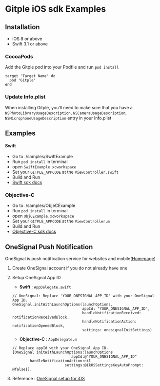 # Gitple iOS sdk Examples

## Installation

- iOS 8 or above 
- Swift 3.1 or above

### CocoaPods
Add the Gitple pod into your Podfile and run `pod install`

```
target 'Target Name' do
  pod 'Gitple'
end  
```

### Update Info.plist
When installing Gitple, you'll need to make sure that you have a `NSPhotoLibraryUsageDescription`, `NSCameraUsageDescription`, `NSMicrophoneUsageDescription` entry in your Info.plist


## Examples

#### Swift

- Go to ./samples/SwiftExample
- Run `pod install` in terminal
- open `SwiftExample.xcworkspace`
- Set your `GITPLE_APPCODE` at the `ViewController.swift`
- Build and Run
- [Swift sdk docs](http://guide.gitple.io/#/swift-sdk)

### Objective-C
- Go to ./samples/ObjeCExample
- Run `pod install` in terminal
- open `ObjCExample.xcworkspace`
- Set your `GITPLE_APPCODE` at the `ViewController.m`
- Build and Run
- [Objective-C sdk docs](http://guide.gitple.io/#/ios-sdk)


## OneSignal Push Notification

OneSignal is push notification service for websites and mobile([Homepage](https://onesignal.com))

1. Create OneSignal account if you do not already have one
2. Setup OneSignal App ID

    - **Swift** : `AppDelegate.swift`
    ```
    // OneSignal: Replace 'YOUR_ONESIGNAL_APP_ID' with your OneSignal App ID.
    OneSignal.initWithLaunchOptions(launchOptions,
                                    appId: "YOUR_ONESIGNAL_APP_ID",
                                    handleNotificationReceived: notificationReceivedBlock,
                                    handleNotificationAction: notificationOpenedBlock,
                                    settings: onesignalInitSettings)
    ```

    - **Objective-C** : `AppDelegate.m`
    ```
    // Replace appId with your OneSignal App ID.
    [OneSignal initWithLaunchOptions:launchOptions
                               appId:@"YOUR_ONESIGNAL_APP_ID"
            handleNotificationAction:nil
                            settings:@{kOSSettingsKeyAutoPrompt: @false}];
    ```

3. Reference : [OneSignal setup for iOS](https://documentation.onesignal.com/docs/ios-sdk-setup)

